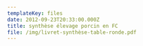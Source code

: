 ```yaml
---
templateKey: files
date: 2012-09-23T20:33:00.000Z
title: synthèse élevage porcin en FC
file: /img/livret-synthèse-table-ronde.pdf
---
```

